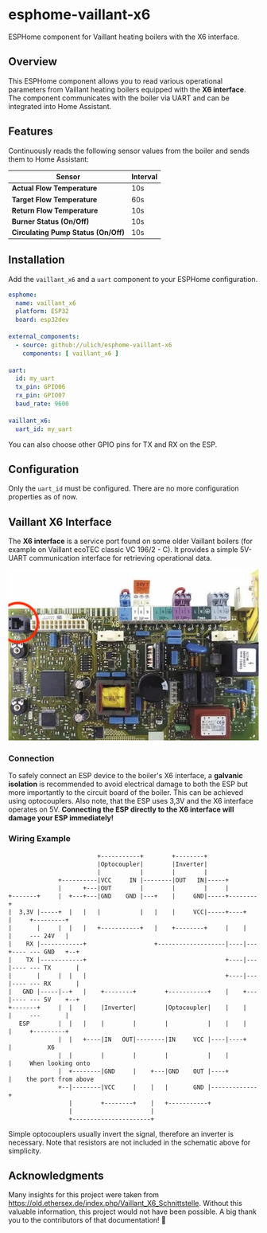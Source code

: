# esphome-vaillant-x6  

ESPHome component for Vaillant heating boilers with the X6 interface.  


## Overview  

This ESPHome component allows you to read various operational parameters from Vaillant heating boilers equipped with the **X6 interface**. The component communicates with the boiler via UART and can be integrated into Home Assistant.  


## Features  

Continuously reads the following sensor values from the boiler and sends them to Home Assistant:

| Sensor                               | Interval |
|--------------------------------------|----------|
| **Actual Flow Temperature**          | 10s      |
| **Target Flow Temperature**          | 60s      |
| **Return Flow Temperature**          | 10s      |
| **Burner Status (On/Off)**           | 10s      |
| **Circulating Pump Status (On/Off)** | 10s      |


## Installation  

Add the `vaillant_x6` and a `uart` component to your ESPHome configuration.

```yaml
esphome:
  name: vaillant_x6
  platform: ESP32
  board: esp32dev

external_components:
  - source: github://ulich/esphome-vaillant-x6
    components: [ vaillant_x6 ]

uart:
  id: my_uart
  tx_pin: GPIO06
  rx_pin: GPIO07
  baud_rate: 9600

vaillant_x6:
  uart_id: my_uart
```

You can also choose other GPIO pins for TX and RX on the ESP.


## Configuration

Only the `uart_id` must be configured. There are no more configuration properties as of now. 


## Vaillant X6 Interface  

The **X6 interface** is a service port found on some older Vaillant boilers (for example on Vaillant ecoTEC classic VC 196/2 - C). It provides a simple 5V-UART communication interface for retrieving operational data.

![Vaillant Board](./doc/vaillant-board.jpg)  


### Connection  

To safely connect an ESP device to the boiler's X6 interface, a **galvanic isolation** is recommended to avoid electrical damage to both the ESP but more importantly to the circuit board of the boiler. This can be achieved using optocouplers. Also note, that the ESP uses 3,3V and the X6 interface operates on 5V. **Connecting the ESP directly to the X6 interface will damage your ESP immediately!**


### Wiring Example  

```
                         +-----------+        +--------+
                         |Optocoupler|        |Inverter|
                         |           |        |        |
              +----------|VCC     IN |--------|OUT   IN|-----+
              |      +---|OUT        |        |        |     |
+-------+     |  +---+---|GND    GND |---+    |     GND|-----+--------+
|  3,3V |-----+  |   |   |           |   |    |     VCC|-----+----+   |     +---------+
|       |     |  |   |   +-----------+   |    +--------+     |    |   |     --- 24V   |
|    RX |------------+                   +-------------------|----|---+---- --- GND   +--+
|    TX |------------+                                       +----|---|---- --- TX       |
|       |     |  |   |                                       +----|---|---- --- RX       |
|   GND |-----|--+   |    +--------+        +-----------+    |    +---|---- --- 5V    +--+
+-------+     |  |   |    |Inverter|        |Optocoupler|    |    |   |     ---       |
   ESP        |  |   |    |        |        |           |    |    |   |     +---------+
              |  |   +----|IN   OUT|--------|IN     VCC |----|----+   |          X6
              |  |        |        |        |           |    |        |     When looking onto
              |  +--------|GND     |    +---|GND    OUT |----+        |    the port from above
              +--|--------|VCC     |    |   |       GND |-------------+
                 |        +--------+    |   +-----------+
                 |                      |
                 +----------------------+
```

Simple optocouplers usually invert the signal, therefore an inverter is necessary. Note that resistors are not included in the schematic above for simplicity.


## Acknowledgments

Many insights for this project were taken from https://old.ethersex.de/index.php/Vaillant_X6_Schnittstelle. Without this valuable information, this project would not have been possible. A big thank you to the contributors of that documentation! 🙌
